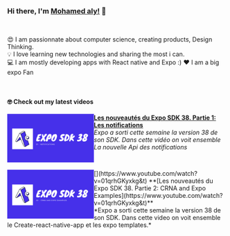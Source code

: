 ### Hi there, I'm [Mohamed aly!](https://mouhamedaly.dev) 👋

<br />

😍 I am passionnate about computer science, creating products, Design Thinking. <br />
💡 I love learning new technologies and sharing the most i can. <br />
💻 I am mostly developing apps with React native and Expo :)
❤️ I am a big expo Fan

<br />

#### 🤓 Check out my latest videos

<!-- YT LIST START -->

[<img src="./assets/video1.png" align="left" width="200" />](https://www.youtube.com/watch?v=Kn14Xu3l-6w&t)
**[Les nouveautés du Expo SDK 38. Partie 1: Les notifications](https://www.youtube.com/watch?v=Kn14Xu3l-6w&t)**
<br /> _Expo a sorti cette semaine la version 38 de son SDK. Dans cette vidéo on voit ensemble La nouvelle Api des notifications_

<img align="center" width="100%" height="0" />
[<img src="./assets/video2.png" align="left" width="200" />](https://www.youtube.com/watch?v=01qrhGKyxkg&t)
**[Les nouveautés du Expo SDK 38. Partie 2: CRNA and Expo Examples](https://www.youtube.com/watch?v=01qrhGKyxkg&t)**
<br /> *Expo a sorti cette semaine la version 38 de son SDK. Dans cette video on voit ensemble le Create-react-native-app et les expo templates.*

<img align="center" width="100%" height="0" />
